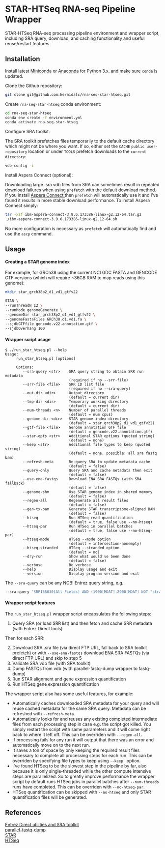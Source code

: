 # STAR-HTSeq RNA-seq Pipeline Wrapper

STAR-HTSeq RNA-seq processing pipeline environment and wrapper script,
including SRA query, download, and caching functionality and useful
reuse/restart features.

## Installation

Install latest
<a href="https://docs.conda.io/en/latest/miniconda.html" target="_blank">
Miniconda
</a>
or
<a href="https://www.anaconda.com/distribution/" target="_blank">
Anaconda
</a>
for Python 3.x. and make sure `conda` is updated.

Clone the Github repository:

```bash
git clone git@github.com:hermidalc/rna-seq-star-htseq.git
```

Create `rna-seq-star-htseq` conda environment:

```bash
cd rna-seq-star-htseq
conda env create -f environment.yml
conda activate rna-seq-star-htseq
```

Configure SRA toolkit:

The SRA toolkit prefetches files temporarily to the default cache directory
which might not be where you want.  If so, either set the `CACHE`
`public user-repository` location or under `TOOLS` prefetch
downloads to the `current directory`:

```bash
vdb-config -i
```

Install Aspera Connect (optional):

Downloading large .sra vdb files from SRA can sometimes result in repeated
download failures when using `prefetch` with the default download method. If
you install
<a href="https://downloads.asperasoft.com/connect2/" target="_blank">
Aspera Connect
</a>
then `prefetch` will automatically use it and I've found it results in more
stable download performance.  To install Aspera Connect simply:

```bash
tar -xzf ibm-aspera-connect-3.9.6.173386-linux-g2.12-64.tar.gz
./ibm-aspera-connect-3.9.6.173386-linux-g2.12-64.sh
```

No more configuration is necessary as `prefetch` will automatically find and
use the `ascp` command.

## Usage

#### Creating a STAR genome index

For example, for GRCh38 using the current NCI GDC FASTA and GENCODE GTF
versions (which will require ~36GB RAM to map reads using this genome):

```bash
mkdir star_grch38p2_d1_vd1_gtfv22

STAR \
--runThreadN 12 \
--runMode genomeGenerate \
--genomeDir star_grch38p2_d1_vd1_gtfv22 \
--genomeFastaFiles GRCh38.d1.vd1.fa \
--sjdbGTFfile gencode.v22.annotation.gtf \
--sjdbOverhang 100
```

#### Wrapper script usage

```
$ ./run_star_htseq.pl --help
Usage:
     run_star_htseq.pl [options]

     Options:
        --sra-query <str>    SRA query string to obtain SRR run metadata
                             (required if no --srr-file)
        --srr-file <file>    SRR ID list file
                             (required if no --sra-query)
        --out-dir <dir>      Output directory
                             (default = current dir)
        --tmp-dir <dir>      Temporary working directory
                             (default = current dir)
        --num-threads <n>    Number of parallel threads
                             (default = num cpus)
        --genome-dir <dir>   STAR genome index directory
                             (default = star_grch38p2_d1_vd1_gtfv22)
        --gtf-file <file>    Genome annotation GTF file
                             (default = gencode.v22.annotation.gtf)
        --star-opts <str>    Additional STAR options (quoted string)
                             (default = none)
        --keep <str>         Additional file types to keep (quoted string)
                             (default = none, possible: all sra fastq bam)
        --refresh-meta       Re-query SRA to update metadata cache
                             (default = false)
        --query-only         Query SRA and cache metadata then exit
                             (default = false)
        --use-ena-fastqs     Download ENA SRA FASTQs (with SRA fallback)
                             (default = false)
        --genome-shm         Use STAR genome index in shared memory
                             (default = false)
        --regen-all          Regenerate all result files
                             (default = false)
        --gen-tx-bam         Generate STAR transcriptome-aligned BAM
                             (default = false)
        --htseq              Run HTSeq read quantification
                             (default = true, false use --no-htseq)
        --htseq-par          Run HTSeq in parallel batches
                             (default = true, false use --no-htseq-par)
        --htseq-mode         HTSeq --mode option
                             (default = intersection-nonempty)
        --htseq-stranded     HTSeq --stranded option
                             (default = no)
        --dry-run            Show what would've been done
                             (default = false)
        --verbose            Be verbose
        --help               Display usage and exit
        --version            Display program version and exit
```

The `--sra-query` can be any NCBI Entrez query string, e.g.

```bash
--sra-query 'SRP155030[All Fields] AND (1900[MDAT]:2900[MDAT] NOT "strategy exome"[Filter])'
```

#### Wrapper script features

The `run_star_htseq.pl` wrapper script encapsulates the following steps:

1.  Query SRA (or load SRR list) and then fetch and cache SRR metadata (with Entrez Direct tools)

Then for each SRR:

2.  Download SRA .sra file (via direct FTP URL, fall back to SRA toolkit prefetch) or with `--use-ena-fastqs` download ENA SRA FASTQs (via direct FTP URL) and skip to step 5
3.  Validate SRA vdb file (with SRA toolkit)
4.  Dump FASTQs from vdb (with parallel-fastq-dump wrapper to fastq-dump)
5.  Run STAR alignment and gene expression quantification
6.  Run HTSeq gene expression quantification

The wrapper script also has some useful features, for example:

*   Automatically caches downloaded SRA metadata for your query and will reuse cached metadata for the same SRA query.  Metadata can be refreshed with `--refresh-meta`.
*   Automatically looks for and reuses any existing completed intermediate files from each processing step in case e.g. the script got killed. You simply restart the script with same parameters and it will come right back to where it left off. This can be overriden with `--regen-all`.
*   If processing fails for any run it will output that there was an error and automatically move on to the next run.
*   It saves a ton of space by only keeping the required result files necessary to complete all processing steps for each run.  This can be overriden by specifying file types to keep using  `--keep ` option.
*   I've found HTSeq to be the slowest step in the pipeline by far, also because it is only single-threaded while the other compute intensive steps are parallelized.  So to greatly improve performance the wrapper script by default runs HTSeq jobs in parallel batches after `--num-threads` runs have completed.  This can be overriden with `--no-htseq-par`.
*   HTSeq quantification can be skipped with `--no-htseq` and only STAR quantification files will be generated.

## References

<a href="https://www.ncbi.nlm.nih.gov/home/tools/" target="_blank">Entrez Direct utilities and SRA toolkit</a><br/>
<a href="https://github.com/rvalieris/parallel-fastq-dump" target="_blank">parallel-fastq-dump</a><br/>
<a href="https://github.com/alexdobin/STAR" target="_blank">STAR</a><br/>
<a href="https://github.com/simon-anders/htseq" target="_blank">HTSeq</a>
